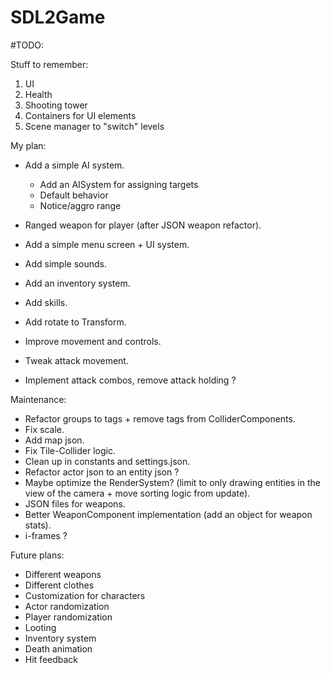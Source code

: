 # SDL2Game

#TODO:

Stuff to remember:
1. UI
2. Health
3. Shooting tower
4. Containers for UI elements
5. Scene manager to "switch" levels

My plan:
- Add a simple AI system.
	* Add an AISystem for assigning targets
	* Default behavior
	* Notice/aggro range

- Ranged weapon for player (after JSON weapon refactor).
- Add a simple menu screen + UI system.
- Add simple sounds.
- Add an inventory system.
- Add skills.
- Add rotate to Transform.
- Improve movement and controls.
- Tweak attack movement.
- Implement attack combos, remove attack holding ?

Maintenance:
- Refactor groups to tags + remove tags from ColliderComponents.
- Fix scale.
- Add map json.
- Fix Tile-Collider logic.
- Clean up in constants and settings.json.
- Refactor actor json to an entity json ?
- Maybe optimize the RenderSystem? (limit to only drawing entities in the view of the camera + move sorting logic from update).
- JSON files for weapons.
- Better WeaponComponent implementation (add an object for weapon stats).
- i-frames ?

Future plans:
- Different weapons
- Different clothes
- Customization for characters
- Actor randomization
- Player randomization
- Looting
- Inventory system
- Death animation
- Hit feedback